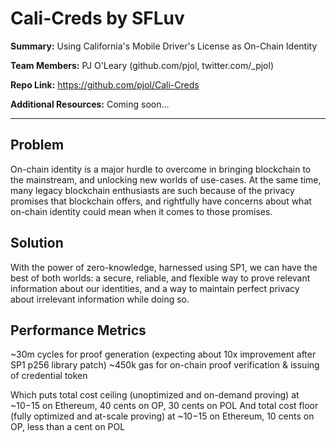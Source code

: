 # Cali-Creds by SFLuv

**Summary:** Using California's Mobile Driver's License as On-Chain Identity

**Team Members:** PJ O'Leary (github.com/pjol, twitter.com/_pjol)

**Repo Link:** https://github.com/pjol/Cali-Creds

**Additional Resources:** Coming soon...

---
## Problem

On-chain identity is a major hurdle to overcome in bringing blockchain to the mainstream, and unlocking new worlds of use-cases. At the same time, many legacy blockchain enthusiasts are such because of the privacy promises that blockchain offers, and rightfully have concerns about what on-chain identity could mean when it comes to those promises.

## Solution

With the power of zero-knowledge, harnessed using SP1, we can have the best of both worlds: a secure, reliable, and flexible way to prove relevant information about our identities, and a way to maintain perfect privacy about irrelevant information while doing so.

## Performance Metrics

  ~30m cycles for proof generation (expecting about 10x improvement after SP1 p256 library patch)
  ~450k gas for on-chain proof verification & issuing of credential token

Which puts total cost ceiling (unoptimized and on-demand proving) at ~$10-$15 on Ethereum, 40 cents on OP, 30 cents on POL
  And total cost floor (fully optimized and at-scale proving) at ~$10-$15 on Ethereum, 10 cents on OP, less than a cent on POL

